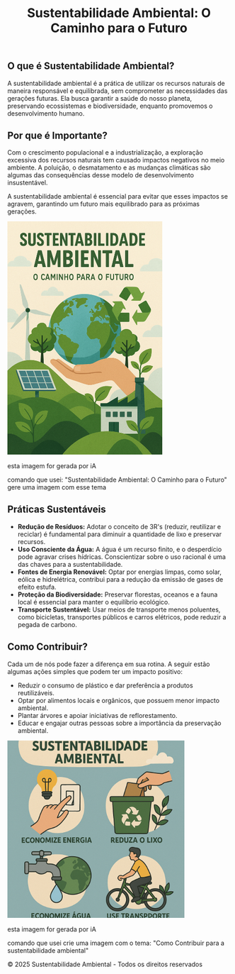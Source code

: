 <!DOCTYPE html>
<html lang="pt-br">
<head>
    <meta charset="UTF-8">
    <meta name="viewport" content="width=device-width, initial-scale=1.0">
    
</head>
<body>

<header>
    <h1>Sustentabilidade Ambiental: O Caminho para o Futuro</h1>
</header>

<section>
    <h2>O que é Sustentabilidade Ambiental?</h2>
    <p>A sustentabilidade ambiental é a prática de utilizar os recursos naturais de maneira responsável e equilibrada, sem comprometer as necessidades das gerações futuras. Ela busca garantir a saúde do nosso planeta, preservando ecossistemas e biodiversidade, enquanto promovemos o desenvolvimento humano.</p>
</section>

<section>
    <h2>Por que é Importante?</h2>
    <p>Com o crescimento populacional e a industrialização, a exploração excessiva dos recursos naturais tem causado impactos negativos no meio ambiente. A poluição, o desmatamento e as mudanças climáticas são algumas das consequências desse modelo de desenvolvimento insustentável.</p>
    <p>A sustentabilidade ambiental é essencial para evitar que esses impactos se agravem, garantindo um futuro mais equilibrado para as próximas gerações.</p>

<img src="https://raw.githubusercontent.com/MatteusLastra/Projeto-Agrinho-2025/a666601ca42baefb0b29515139b14d43f6df0f31/ChatGPT%20Image%2017%20de%20jun.%20de%202025%2C%2008_42_21.png" alt="Minha imagem do GitHub" width="350"/> <p>esta imagem for gerada por iA</p> <p>comando que usei: "Sustentabilidade Ambiental: O Caminho para o Futuro" gere uma imagem com esse tema


</p>

<section>
    <h2>Práticas Sustentáveis</h2>
    <ul>
        <li><strong>Redução de Resíduos:</strong> Adotar o conceito de 3R's (reduzir, reutilizar e reciclar) é fundamental para diminuir a quantidade de lixo e preservar recursos.</li>
        <li><strong>Uso Consciente da Água:</strong> A água é um recurso finito, e o desperdício pode agravar crises hídricas. Conscientizar sobre o uso racional é uma das chaves para a sustentabilidade.</li>
        <li><strong>Fontes de Energia Renovável:</strong> Optar por energias limpas, como solar, eólica e hidrelétrica, contribui para a redução da emissão de gases de efeito estufa.</li>
        <li><strong>Proteção da Biodiversidade:</strong> Preservar florestas, oceanos e a fauna local é essencial para manter o equilíbrio ecológico.</li>
        <li><strong>Transporte Sustentável:</strong> Usar meios de transporte menos poluentes, como bicicletas, transportes públicos e carros elétricos, pode reduzir a pegada de carbono.</li>
    </ul>
</section>

<section>
    <h2>Como Contribuir?</h2>
    <p>Cada um de nós pode fazer a diferença em sua rotina. A seguir estão algumas ações simples que podem ter um impacto positivo:</p>
    <ul>
        <li>Reduzir o consumo de plástico e dar preferência a produtos reutilizáveis.</li>
        <li>Optar por alimentos locais e orgânicos, que possuem menor impacto ambiental.</li>
        <li>Plantar árvores e apoiar iniciativas de reflorestamento.</li>
        <li>Educar e engajar outras pessoas sobre a importância da preservação ambiental.</li>
    </ul>
</section>

<img src="https://github.com/MatteusLastra/Projeto-Agrinho-2025/raw/main/ChatGPT%20Image%2017%20de%20jun.%20de%202025%2C%2010_46_18.png" alt="ChatGPT Image" width="400"> <p>esta imagem for gerada por iA</p> <p>comando que usei crie uma imagem com o tema: "Como Contribuir para a sustentabilidade ambiental"


<footer>
    <p>&copy; 2025 Sustentabilidade Ambiental - Todos os direitos reservados</p>
</footer>

</body>
</html>
